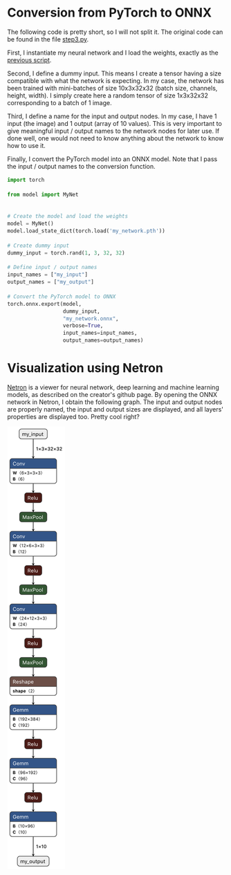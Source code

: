 # Conversion from PyTorch to ONNX

The following code is pretty short, so I will not split it. The original code can be found in the file [step3.py](step3.py).

First, I instantiate my neural network and I load the weights, exactly as the [previous script](step2.md).

Second, I define a dummy input. This means I create a tensor having a size compatible with what the network is expecting. In my case, the network has been trained with mini-batches of size 10x3x32x32 (batch size, channels, height, width). I simply create here a random tensor of size 1x3x32x32 corresponding to a batch of 1 image.

Third, I define a name for the input and output nodes. In my case, I have 1 input (the image) and 1 output (array of 10 values). This is very important to give meaningful input / output names to the network nodes for later use. If done well, one would not need to know anything about the network to know how to use it.

Finally, I convert the PyTorch model into an ONNX model. Note that I pass the input / output names to the conversion function.

```python
import torch

from model import MyNet


# Create the model and load the weights
model = MyNet()
model.load_state_dict(torch.load('my_network.pth'))

# Create dummy input
dummy_input = torch.rand(1, 3, 32, 32)

# Define input / output names
input_names = ["my_input"]
output_names = ["my_output"]

# Convert the PyTorch model to ONNX
torch.onnx.export(model,
                  dummy_input,
                  "my_network.onnx",
                  verbose=True,
                  input_names=input_names,
                  output_names=output_names)
```

# Visualization using Netron

[Netron](https://github.com/lutzroeder/netron) is a viewer for neural network, deep learning and machine learning models, as described on the creator's github page. By opening the ONNX network in Netron, I obtain the following graph. The input and output nodes are properly named, the input and output sizes are displayed, and all layers' properties are displayed too. Pretty cool right?

![Network](step3.png)